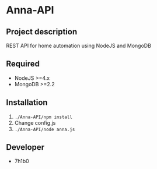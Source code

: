 Anna-API
=====================

## Project description

REST API for home automation using NodeJS and MongoDB

## Required

* NodeJS >=4.x
* MongoDB >=2.2

## Installation

1. ```./Anna-API/npm install ```
2. Change config.js
3. ```./Anna-API/node anna.js ```


## Developer

* 7h1b0
